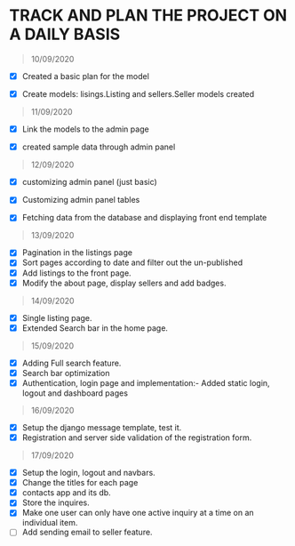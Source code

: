 # TRACK AND PLAN THE PROJECT ON A DAILY BASIS

> 10/09/2020
- [x] Created a basic plan for the model
- [x] Create models: lisings.Listing and sellers.Seller models created


> 11/09/2020
- [x] Link the models to the admin page
- [x] created sample data through admin panel


> 12/09/2020
- [x] customizing admin panel (just basic)
- [x] Customizing admin panel tables
- [x] Fetching data from the database and displaying front end template


> 13/09/2020
- [x] Pagination in the listings page
- [x] Sort pages according to date and filter out the un-published
- [x] Add listings to the front page.
- [x] Modify the about page, display sellers and add badges.

> 14/09/2020
- [x] Single listing page.
- [x] Extended Search bar in the home page.

> 15/09/2020
- [x] Adding Full search feature.
- [x] Search bar optimization
- [x] Authentication, login page and implementation:- Added static login, logout and dashboard pages
> 16/09/2020
- [x] Setup the django message template, test it.
- [x] Registration and server side validation of the registration form.
> 17/09/2020
- [x] Setup the login, logout and navbars.
- [x] Change the titles for each page
- [x] contacts app and its db.
- [x] Store the inquires.
- [x] Make one user can only have one active inquiry at a time on an individual item.
- [ ] Add sending email to seller feature.